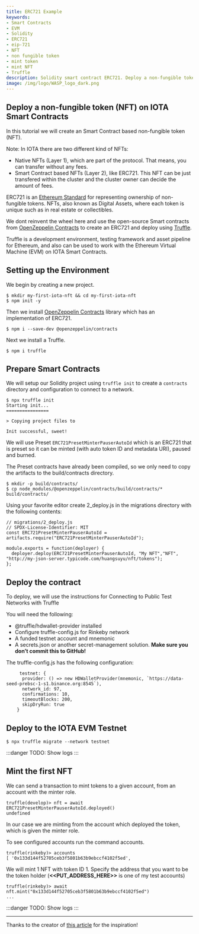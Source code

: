 ```yaml
---
title: ERC721 Example
keywords:
- Smart Contracts
- EVM
- Solidity
- ERC721
- eip-721
- NFT
- non fungible token
- mint token
- mint NFT
- Truffle
description: Solidity smart contract ERC721. Deploy a non-fungible token (NFT) on IOTA Smart Contracts.
image: /img/logo/WASP_logo_dark.png
---
```


## Deploy a non-fungible token (NFT) on IOTA Smart Contracts

In this tutorial we will create an Smart Contract based non-fungible token (NFT).

Note: In IOTA there are two different kind of NFTs:
- Native NFTs (Layer 1), which are part of the protocol. That means, you can transfer without any fees.
- Smart Contract based NFTs (Layer 2), like ERC721. This NFT can be just transfered within the cluster and the cluster owner can decide the amount of fees. 

ERC721 is an [Ethereum Standard](https://eips.ethereum.org/EIPS/eip-721) for representing ownership of non-fungible tokens. NFTs, also known as Digital Assets, where each token is unique such as in real estate or collectibles.

We dont reinvent the wheel here and use the open-source Smart contracts from [OpenZeppelin Contracts](https://docs.openzeppelin.com/contracts/3.x/) to create an ERC721 and deploy using [Truffle](https://github.com/trufflesuite/truffle).

Truffle is a development environment, testing framework and asset pipeline for Ethereum, and also can be used to work with the Ethereum Virtual Machine (EVM) on IOTA Smart Contracts. 

## Setting up the Environment


We begin by creating a new project.

```bash=
$ mkdir my-first-iota-nft && cd my-first-iota-nft
$ npm init -y
```
Then we install [OpenZeppelin Contracts](https://docs.openzeppelin.com/contracts) library which has an implementation of ERC721.

```bash=
$ npm i --save-dev @openzeppelin/contracts

```


Next we install a Truffle.

```bash=
$ npm i truffle
```

## Prepare Smart Contracts


We will setup our Solidity project using `truffle init` to create a `contracts` directory and configuration to connect to a network.


```bash=
$ npx truffle init
Starting init...
================

> Copying project files to

Init successful, sweet!
```

We will use Preset `ERC721PresetMinterPauserAutoId` which is an ERC721 that is preset so it can be minted (with auto token ID and metadata URI), paused and burned.

The Preset contracts have already been compiled, so we only need to copy the artifacts to the build/contracts directory.

```bash=
$ mkdir -p build/contracts/
$ cp node_modules/@openzeppelin/contracts/build/contracts/* build/contracts/
```

Using your favorite editor create 2_deploy.js in the migrations directory with the following contents:


```solidity=
// migrations/2_deploy.js
// SPDX-License-Identifier: MIT
const ERC721PresetMinterPauserAutoId = artifacts.require("ERC721PresetMinterPauserAutoId");

module.exports = function(deployer) {
  deployer.deploy(ERC721PresetMinterPauserAutoId, "My NFT","NFT", "http://my-json-server.typicode.com/huangsuyu/nft/tokens");
};
```

## Deploy the contract

To deploy, we will use the instructions for Connecting to Public Test Networks with Truffle

You will need the following:

- @truffle/hdwallet-provider installed
- Configure truffle-config.js for Rinkeby network
- A funded testnet account and mnemonic
- A secrets.json or another secret-management solution. **Make sure you don’t commit this to GitHub!**

The truffle-config.js has the following configuration:

```json=
     testnet: {
      provider: () => new HDWalletProvider(mnemonic, `https://data-seed-prebsc-1-s1.binance.org:8545`),
      network_id: 97,
      confirmations: 10,
      timeoutBlocks: 200,
      skipDryRun: true
    }

```

## Deploy to the IOTA EVM Testnet

```bash=
$ npx truffle migrate --network testnet
```

:::danger
TODO: Show logs
:::


## Mint the first NFT

We can send a transaction to mint tokens to a given account, from an account with the minter role.

```bash=
truffle(develop)> nft = await ERC721PresetMinterPauserAutoId.deployed()
undefined
```

In our case we are minting from the account which deployed the token, which is given the minter role.

To see configured accounts run the command accounts.

```bash=
truffle(rinkeby)> accounts
[ '0x133d144f52705ceb3f5801b63b9ebccf4102f5ed',
```

We will mint 1 NFT with token ID 1. Specify the address that you want to be the token holder (**<<PUT_ADDRESS_HERE>>** is one of my test accounts)

```bash=
truffle(rinkeby)> await nft.mint("0x133d144f52705ceb3f5801b63b9ebccf4102f5ed")
...
```
:::danger
TODO: Show logs
:::



---

Thanks to the creator of [this article](https://forum.openzeppelin.com/t/create-an-nft-and-deploy-to-a-public-testnet-using-truffle/2961) for the inspiration!